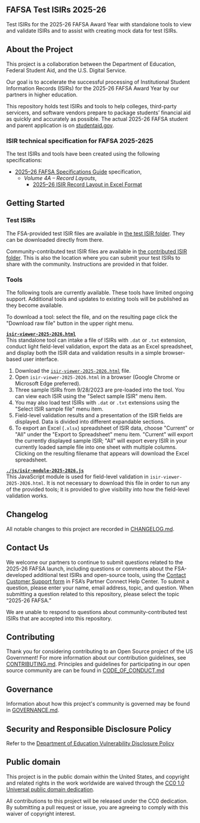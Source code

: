 ## **FAFSA Test ISIRs 2025-26**
Test ISIRs for the 2025-26 FAFSA Award Year with standalone tools to view and validate ISIRs and to assist with creating mock data for test ISIRs.

## About the Project
This project is a collaboration between the Department of Education, Federal Student Aid, and the U.S. Digital Service.

Our goal is to accelerate the successful processing of Institutional Student Information Records (ISIRs) for the 2025-26 FAFSA Award Year by our partners in higher education.  

This repository holds test ISIRs and tools to help colleges, third-party servicers, and software vendors prepare to package students’ financial aid as quickly and accurately as possible. The actual 2025-26 FAFSA student and parent application is on [studentaid.gov](https://studentaid.gov/h/apply-for-aid/fafsa).

### ISIR technical specification for FAFSA 2025-2625

  [fafsa_spec_2025_26]: https://fsapartners.ed.gov/knowledge-center/library/handbooks-manuals-or-guides/2024-08-23/2025-26-fafsa-specifications-guide-september-2024-update
  [spec_2025_26_vol_4_xlsx]: https://fsapartners.ed.gov/sites/default/files/2024-08/202526ISIRRecLayout.xlsx
  [isir-module]: ./js/isir-module-2025-2026.js
  [isir-viewer]: ./isir-viewer-2025-2026.html

The test ISIRs and tools have been created using the following specifications:
- [2025–26 FAFSA Specifications Guide][fafsa_spec_2025_26] specification, 
    - _Volume 4A – Record Layouts_,
        - [2025–26 ISIR Record Layout in Excel Format][spec_2025_26_vol_4_xlsx]


## Getting Started

### Test ISIRs
The FSA-provided test ISIR files are available in [the test ISIR folder](./test-isir-files/). They can be downloaded directly from there.

Community-contributed test ISIR files are available in [the contributed ISIR folder](./contributed-isir-files/). This is also the location where you can submit your test ISIRs to share with the community. Instructions are provided in that folder.

### Tools
The following tools are currently available. These tools have limited ongoing support. Additional tools and updates to existing tools will be published as they become available. 

To download a tool: select the file, and on the resulting page click the "Download raw file" button in the upper right menu.

**[`isir-viewer-2025-2026.html`][isir-viewer]**  
This standalone tool can intake a file of ISIRs with `.dat` or `.txt` extension, conduct light field-level validation, export the data as an Excel spreadsheet, and display both the ISIR data and validation results in a simple browser-based user interface.
1. Download the [`isir-viewer-2025-2026.html`][isir-viewer] file.
2. Open `isir-viewer-2025-2026.html` in a browser (Google Chrome or Microsoft Edge preferred).
3. Three sample ISIRs from 9/28/2023 are pre-loaded into the tool. You can view each ISIR using the "Select sample ISIR" menu item.
4. You may also load test ISIRs with `.dat` or `.txt` extensions using the "Select ISIR sample file" menu item.
5. Field-level validation results and a presentation of the ISIR fields are displayed. Data is divided into different expandable sections.
6. To export an Excel (`.xlsx`) spreadsheet of ISIR data, choose "Current" or "All" under the "Export to Spreadsheet" menu item. "Current" will export the currently displayed sample ISIR; "All" will export every ISIR in your currently loaded sample file into one sheet with multiple columns. Clicking on the resulting filename that appears will download the Excel spreadsheet.


**[`./js/isir-module-2025-2026.js`][isir-module]**  
This JavaScript module is used for field-level validation in `isir-viewer-2025-2026.html`. It is not necessary to download this file in order to run any of the provided tools; it is provided to give visibility into how the field-level validation works.



## Changelog
All notable changes to this project are recorded in [CHANGELOG.md](CHANGELOG.md).

## Contact Us
We welcome our partners to continue to submit questions related to the 2025-26 FAFSA launch, including questions or comments about the FSA-developed additional test ISIRs and open-source tools, using the [Contact Customer Support form](https://fsapartners.ed.gov/help-center/contact-customer-support) in FSA’s Partner Connect Help Center. To submit a question, please enter your name, email address, topic, and question. When submitting a question related to this repository, please select the topic “2025-26 FAFSA.” 

We are unable to respond to questions about community-contributed test ISIRs that are accepted into this repository.

## Contributing
Thank you for considering contributing to an Open Source project of the US Government! For more information about our contribution guidelines, see [CONTRIBUTING.md](CONTRIBUTING.md).
Principles and guidelines for participating in our open source community are can be found in [CODE_OF_CONDUCT.md](CODE_OF_CONDUCT.md)

## Governance
Information about how this project's community is governed may be found in [GOVERNANCE.md](GOVERNANCE.md).

## Security and Responsible Disclosure Policy
Refer to the [Department of Education Vulnerability Disclosure Policy](https://www.ed.gov/vulnerability-disclosure-policy)

## Public domain

This project is in the public domain within the United States, and copyright and related rights in the work worldwide are waived through the [CC0 1.0 Universal public domain dedication](https://creativecommons.org/publicdomain/zero/1.0/).

All contributions to this project will be released under the CC0 dedication. By submitting a pull request or issue, you are agreeing to comply with this waiver of copyright interest.
